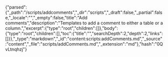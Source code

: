 {"parsed":{"_path":"/scripts/addcomments","_dir":"scripts","_draft":false,"_partial":false,"_locale":"","_empty":false,"title":"Add comments","description":"Templates to add a comment to either a table or a column.","excerpt":{"type":"root","children":[]},"body":{"type":"root","children":[],"toc":{"title":"","searchDepth":2,"depth":2,"links":[]}},"_type":"markdown","_id":"content:scripts:addComments.md","_source":"content","_file":"scripts/addComments.md","_extension":"md"},"hash":"0QvLtnqhzj"}